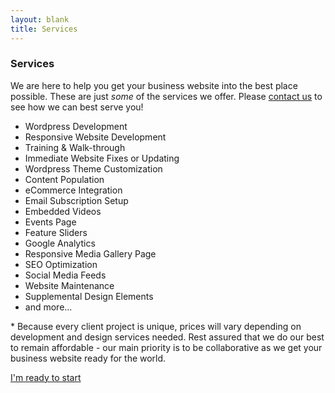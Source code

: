 ```yaml
---
layout: blank
title: Services
---
```

<div class="row_sm">
	<div class="container_lg">
		<h3 class="text_center">Services</h3>
		<p class="text_center text_pad_bottom">We are here to help you get your business website into the best place possible. These are just <em>some</em> of the services we offer. Please <a href="/contact">contact us</a> to see how we can best serve you!</p>
		<ul class="page_base_list">
			<li>
				<i class="fa fa-wordpress page_list_icon" aria-hidden="true"></i>
				Wordpress Development
			</li>
			<li>
				<i class="fa fa-laptop page_list_icon" aria-hidden="true"></i>
				Responsive Website Development
			</li>
			<li>
				<i class="fa fa-file-text-o page_list_icon" aria-hidden="true"></i>
				Training & Walk-through
			</li>
			<li>
				<i class="fa fa-wrench page_list_icon" aria-hidden="true"></i>
				Immediate Website Fixes or Updating
			</li>
			<li>
				<i class="fa fa-wordpress page_list_icon" aria-hidden="true"></i>			
				Wordpress Theme Customization
			</li>
			<li>
				<i class="fa fa-files-o page_list_icon" aria-hidden="true"></i>
				Content Population
			</li>
			<li>
				<i class="fa fa-shopping-cart page_list_icon" aria-hidden="true"></i>
				eCommerce Integration
			</li>
			<li>
				<i class="fa fa-envelope-o page_list_icon" aria-hidden="true"></i>
				Email Subscription Setup
			</li>
			<li>
				<i class="fa fa-youtube-square page_list_icon" aria-hidden="true"></i>
				Embedded Videos
			</li>
			<li>
				<i class="fa fa-calendar page_list_icon" aria-hidden="true"></i>
				Events Page
			</li>
			<li>
				<i class="fa fa-picture-o page_list_icon" aria-hidden="true"></i>
				Feature Sliders
			</li>
			<li>
				<i class="fa fa-google page_list_icon" aria-hidden="true"></i>
				Google Analytics 
			</li>
			<li>
				<i class="fa fa-th-large page_list_icon" aria-hidden="true"></i>
				Responsive Media Gallery Page
			</li>
			<li>
				<i class="fa fa-line-chart page_list_icon" aria-hidden="true"></i>
				SEO Optimization
			</li>
			<li>
				<i class="fa fa-share-alt page_list_icon" aria-hidden="true"></i>
				Social Media Feeds
			</li>
			<li>
				<i class="fa fa-cogs page_list_icon" aria-hidden="true"></i>
				Website Maintenance
			</li>
			<li>
				<i class="fa fa-paint-brush page_list_icon" aria-hidden="true"></i>
				Supplemental Design Elements
			</li>			
			<li>
				<i class="fa fa-ellipsis-h page_list_icon" aria-hidden="true"></i>
				and more...
			</li>
		</ul>
		<div class="row_xs">
			<div class="container_lg text_center text_small">
				<p><span class="text_red">*</span> Because every client project is unique, prices will vary depending on development and design services  needed. Rest assured that we do our best to remain affordable - our main priority is to be collaborative as we get your business website ready for the world.</p>
			</div>
		</div>
		<a class="page_submit" href="/contact">I'm ready to start</a>
		<div class="row_xs">
<!-- 			<h4 class="text_center text_regular">Design</h4>
			<ul class="page_base_list text_center">
				<li>Brand Style Guide</li>
				<li>Page Layouts</li>
				<li>Basic Logo Design</li>
				<li>Custom Icons</li>
				<li>Visual graphics</li>
				<li>and more...</li>
			</ul> -->
		</div>
	</div>
</div>